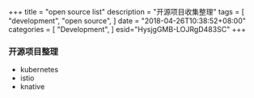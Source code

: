 +++
title = "open source list"
description = "开源项目收集整理"
tags = [
    "development",
    "open source",
]
date = "2018-04-26T10:38:52+08:00"
categories = [
    "Development",
]
esid="HysjgGMB-LOJRgD483SC"
+++

### 开源项目整理

* kubernetes
* istio
* knative

